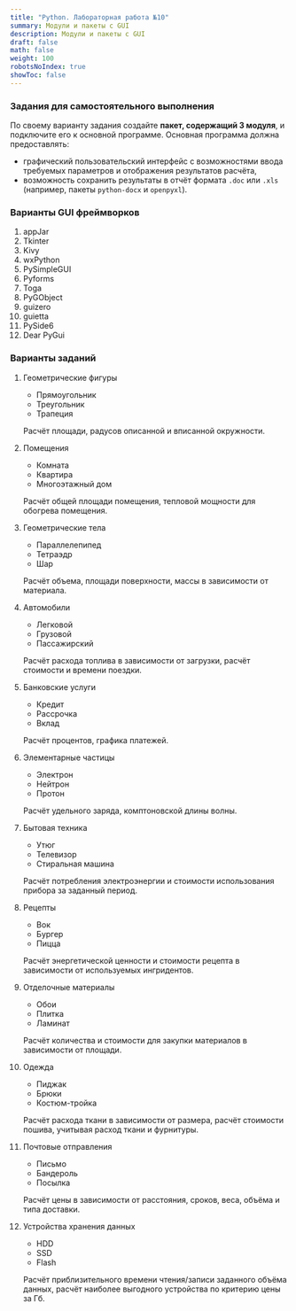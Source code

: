 ```yaml
---
title: "Python. Лабораторная работа №10"
summary: Модули и пакеты c GUI
description: Модули и пакеты c GUI
draft: false
math: false
weight: 100
robotsNoIndex: true
showToc: false
---
```


### Задания для самостоятельного выполнения

По своему варианту задания создайте **пакет, содержащий 3 модуля**, и подключите его к основной программе. Основная программа должна предоставлять:
* графический пользовательский интерфейс с возможностями ввода требуемых параметров и отображения результатов расчёта,
* возможность сохранить результаты в отчёт формата `.doc` или `.xls` (например, пакеты `python-docx` и `openpyxl`).

### Варианты GUI фреймворков

1. appJar
2. Tkinter
3. Kivy
4. wxPython
5. PySimpleGUI
6. Pyforms
7. Toga
8. PyGObject
9. guizero
10. guietta
11. PySide6
12. Dear PyGui


### Варианты заданий

1. Геометрические фигуры

    * Прямоугольник
    * Треугольник
    * Трапеция

    Расчёт площади, радусов описанной и вписанной окружности.

2. Помещения

    * Комната
    * Квартира
    * Многоэтажный дом

    Расчёт общей площади помещения, тепловой мощности для обогрева помещения.

3. Геометрические тела

    * Параллелепипед
    * Тетраэдр
    * Шар

    Расчёт объема, площади поверхности, массы в зависимости от материала.

4. Автомобили

    * Легковой
    * Грузовой
    * Пассажирский

    Расчёт расхода топлива в зависимости от загрузки, расчёт стоимости и времени поездки.

5. Банковские услуги

    * Кредит
    * Рассрочка
    * Вклад

    Расчёт процентов, графика платежей.

6. Элементарные частицы

    * Электрон
    * Нейтрон
    * Протон

    Расчёт удельного заряда, комптоновской длины волны.

7. Бытовая техника

    * Утюг
    * Телевизор
    * Стиральная машина

    Расчёт потребления электроэнергии и стоимости использования прибора за заданный период.

8. Рецепты

    * Вок
    * Бургер
    * Пицца

    Расчёт энергетической ценности и стоимости рецепта в зависимости от используемых ингридентов.

9. Отделочные материалы

    * Обои
    * Плитка
    * Ламинат

    Расчёт количества и стоимости для закупки материалов в зависимости от площади.

10. Одежда

    * Пиджак
    * Брюки
    * Костюм-тройка

    Расчёт расхода ткани в зависимости от размера, расчёт стоимости пошива, учитывая расход ткани и фурнитуры.

11. Почтовые отправления

    * Письмо
    * Бандероль
    * Посылка

    Расчёт цены в зависимости от расстояния, сроков, веса, объёма и типа доставки.

12. Устройства хранения данных

    * HDD
    * SSD
    * Flash

    Расчёт приблизительного времени чтения/записи заданного объёма данных, расчёт наиболее выгодного устройства по критерию цены за Гб.

